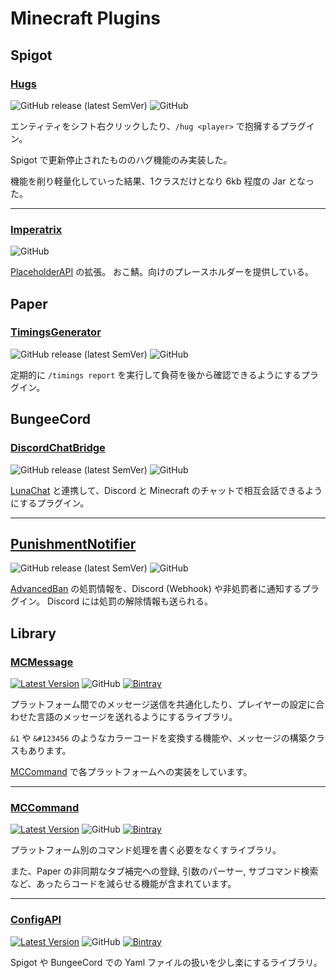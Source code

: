 # Minecraft Plugins

## Spigot

### [Hugs](https://github.com/okocraft/Hugs)

![GitHub release (latest SemVer)](https://img.shields.io/github/v/release/okocraft/Hugs) ![GitHub](https://img.shields.io/github/license/okocraft/Hugs?label=License)

エンティティをシフト右クリックしたり、`/hug <player>` で抱擁するプラグイン。

Spigot で更新停止されたもののハグ機能のみ実装した。

機能を削り軽量化していった結果、1クラスだけとなり 6kb 程度の Jar となった。

---

### [Imperatrix](https://github.com/okocraft/Imperatrix)

![GitHub](https://img.shields.io/github/license/okocraft/Imperatrix?label=License)

[PlaceholderAPI](https://github.com/PlaceholderAPI/PlaceholderAPI) の拡張。
おこ鯖。向けのプレースホルダーを提供している。

## Paper

### [TimingsGenerator](https://github.com/okocraft/TimingsGenerator)

![GitHub release (latest SemVer)](https://img.shields.io/github/v/release/okocraft/TimingsGenerator) ![GitHub](https://img.shields.io/github/license/okocraft/TimingsGenerator?label=License)

定期的に `/timings report` を実行して負荷を後から確認できるようにするプラグイン。

## BungeeCord

### [DiscordChatBridge](https://github.com/okocraft/DiscordChatBridge)

![GitHub release (latest SemVer)](https://img.shields.io/github/v/release/okocraft/DiscordChatBridge) ![GitHub](https://img.shields.io/github/license/okocraft/DiscordChatBridge?label=License)

[LunaChat](https://github.com/ucchyocean/LunaChat/releases) と連携して、Discord と Minecraft のチャットで相互会話できるようにするプラグイン。

---

## [PunishmentNotifier](https://github.com/okocraft/PunishmentNotifier)

![GitHub release (latest SemVer)](https://img.shields.io/github/v/release/okocraft/PunishmentNotifier) ![GitHub](https://img.shields.io/github/license/okocraft/PunishmentNotifier?label=License)

[AdvancedBan](https://github.com/DevLeoko/AdvancedBan) の処罰情報を、Discord (Webhook) や非処罰者に通知するプラグイン。
Discord には処罰の解除情報も送られる。

## Library

### [MCMessage](https://github.com/Siroshun09/MCMessage)

[![Latest Version](https://img.shields.io/bintray/v/siroshun09/maven/MCMessage?label=Latest)](https://bintray.com/siroshun09/maven/MCMessage/_latestVersion) ![GitHub](https://img.shields.io/github/license/Siroshun09/MCMessage?label=License) [![Bintray](https://img.shields.io/bintray/v/siroshun09/maven/MCMessage?color=orange&label=Javadoc)](https://siroshun09.github.io/MCMessage/)

プラットフォーム間でのメッセージ送信を共通化したり、プレイヤーの設定に合わせた言語のメッセージを送れるようにするライブラリ。

`&1` や `&#123456` のようなカラーコードを変換する機能や、メッセージの構築クラスもあります。

[MCCommand](https://github.com/Siroshun09/MCCommand) で各プラットフォームへの実装をしています。

---

### [MCCommand](https://github.com/Siroshun09/MCCommand)

[![Latest Version](https://img.shields.io/bintray/v/siroshun09/maven/MCCommand?label=Latest)](https://bintray.com/siroshun09/maven/MCCommand/_latestVersion) ![GitHub](https://img.shields.io/github/license/Siroshun09/MCCommand?label=License) [![Bintray](https://img.shields.io/bintray/v/siroshun09/maven/MCCommand?color=orange&label=Javadoc)](https://siroshun09.github.io/MCCommand/)

プラットフォーム別のコマンド処理を書く必要をなくすライブラリ。

また、Paper の非同期なタブ補完への登録, 引数のパーサー, サブコマンド検索など、あったらコードを減らせる機能が含まれています。

---

### [ConfigAPI](https://github.com/Siroshun09/ConfigAPI)

[![Latest Version](https://img.shields.io/bintray/v/siroshun09/maven/ConfigAPI?label=Latest)](https://bintray.com/siroshun09/maven/ConfigAPI/_latestVersion) ![GitHub](https://img.shields.io/github/license/Siroshun09/ConfigAPI?label=License) [![Bintray](https://img.shields.io/bintray/v/siroshun09/maven/ConfigAPI?color=orange&label=Javadoc)](https://siroshun09.github.io/ConfigAPI/)

Spigot や BungeeCord での Yaml ファイルの扱いを少し楽にするライブラリ。

